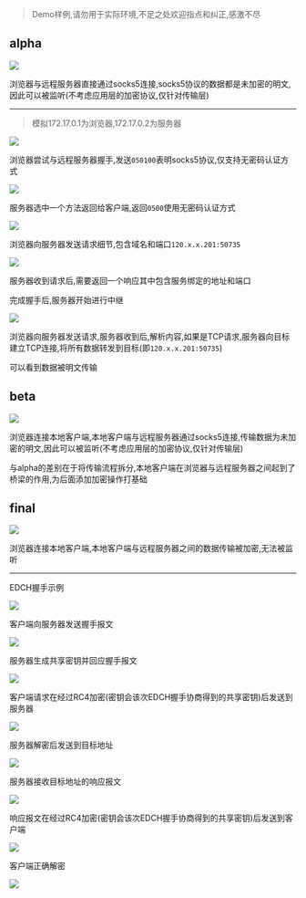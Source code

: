 >Demo样例,请勿用于实际环境,不足之处欢迎指点和纠正,感激不尽

## alpha

![](https://cdn.jsdelivr.net/gh/AMDyesIntelno/PicGoImg@master/202205231745700.png)

浏览器与远程服务器直接通过socks5连接,socks5协议的数据都是未加密的明文,因此可以被监听(不考虑应用层的加密协议,仅针对传输层)

---

>模拟172.17.0.1为浏览器,172.17.0.2为服务器

![](https://cdn.jsdelivr.net/gh/AMDyesIntelno/PicGoImg@master/202205231950470.png)

浏览器尝试与远程服务器握手,发送`050100`表明socks5协议,仅支持无密码认证方式

![](https://cdn.jsdelivr.net/gh/AMDyesIntelno/PicGoImg@master/202205231952390.png)

服务器选中一个方法返回给客户端,返回`0500`使用无密码认证方式

![](https://cdn.jsdelivr.net/gh/AMDyesIntelno/PicGoImg@master/202205231959935.png)

浏览器向服务器发送请求细节,包含域名和端口`120.x.x.201:50735`

![](https://cdn.jsdelivr.net/gh/AMDyesIntelno/PicGoImg@master/202205232001697.png)

服务器收到请求后,需要返回一个响应其中包含服务绑定的地址和端口

完成握手后,服务器开始进行中继

![](https://cdn.jsdelivr.net/gh/AMDyesIntelno/PicGoImg@master/202205232003674.png)

浏览器向服务器发送请求,服务器收到后,解析内容,如果是TCP请求,服务器向目标建立TCP连接,将所有数据转发到目标(即`120.x.x.201:50735`)

可以看到数据被明文传输

## beta

![](https://cdn.jsdelivr.net/gh/AMDyesIntelno/PicGoImg@master/202205231746054.png)

浏览器连接本地客户端,本地客户端与远程服务器通过socks5连接,传输数据为未加密的明文,因此可以被监听(不考虑应用层的加密协议,仅针对传输层)

与alpha的差别在于将传输流程拆分,本地客户端在浏览器与远程服务器之间起到了桥梁的作用,为后面添加加密操作打基础

## final

![](https://cdn.jsdelivr.net/gh/AMDyesIntelno/PicGoImg@master/202205231747614.png)

浏览器连接本地客户端,本地客户端与远程服务器之间的数据传输被加密,无法被监听

---

EDCH握手示例

![](https://cdn.jsdelivr.net/gh/AMDyesIntelno/PicGoImg@master/202205232217158.png)

客户端向服务器发送握手报文

![](https://cdn.jsdelivr.net/gh/AMDyesIntelno/PicGoImg@master/202205232231183.png)

服务器生成共享密钥并回应握手报文

![](https://cdn.jsdelivr.net/gh/AMDyesIntelno/PicGoImg@master/202205232232811.png)

客户端请求在经过RC4加密(密钥会该次EDCH握手协商得到的共享密钥)后发送到服务器

![](https://cdn.jsdelivr.net/gh/AMDyesIntelno/PicGoImg@master/202205232301001.png)

服务器解密后发送到目标地址

![](https://cdn.jsdelivr.net/gh/AMDyesIntelno/PicGoImg@master/202205232303788.png)

服务器接收目标地址的响应报文

![](https://cdn.jsdelivr.net/gh/AMDyesIntelno/PicGoImg@master/202205232307204.png)

响应报文在经过RC4加密(密钥会该次EDCH握手协商得到的共享密钥)后发送到客户端

![](https://cdn.jsdelivr.net/gh/AMDyesIntelno/PicGoImg@master/202205232309468.png)

客户端正确解密

![](https://cdn.jsdelivr.net/gh/AMDyesIntelno/PicGoImg@master/202205232311586.png)
